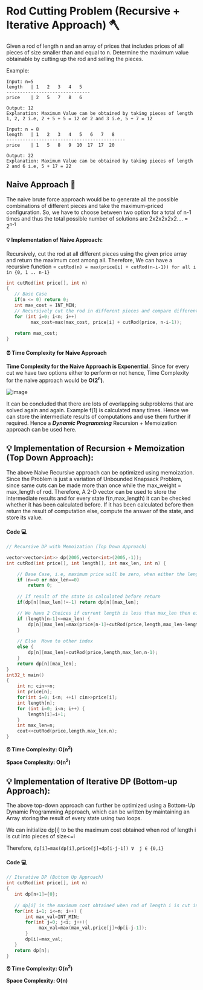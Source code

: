 # Rod Cutting Problem (Recursive + Iterative Approach) 🪓

<!-- ## Definition -->

Given a rod of length n and an array of prices that includes prices of all pieces of size smaller than and equal to n. 
Determine the maximum value obtainable by cutting up the rod and selling the pieces.

Example: 
``` 
Input: n=5
length   | 1   2   3   4   5
-------------------------------
price    | 2   5   7   8   6

Output: 12
Explanation: Maximum Value can be obtained by taking pieces of length 1, 2, 2 i.e, 2 + 5 + 5 = 12 or 2 and 3 i.e, 5 + 7 = 12 

Input: n = 8
length   | 1   2   3   4   5   6   7   8  
--------------------------------------------
price    | 1   5   8   9  10  17  17  20

Output: 22
Explanation: Maximum Value can be obtained by taking pieces of length 2 and 6 i.e, 5 + 17 = 22
```

## Naive Approach 🧠

The naive brute force approach would be to generate all the possible combinations of different pieces and take the maximum-priced configuration. 
So, we have to choose between two option for a total of n-1 times and thus the total possible number of solutions are 2x2x2x2x2.... = 2<sup>n-1</sup>


#### 💡 Implementation of Naive Approach: 

Recursively, cut the rod at all different pieces using the given price array and return the maximum cost among all. 
Therefore, We can have a recursive function = `cutRod(n) = max(price[i] + cutRod(n-i-1)) for all i in {0, 1 .. n-1}`

```c++
int cutRod(int price[], int n)
{
   // Base Case
   if(n <= 0) return 0;
   int max_cost = INT_MIN;
   // Recursively cut the rod in different pieces and compare different configurations
   for (int i=0; i<n; i++)
         max_cost=max(max_cost, price[i] + cutRod(price, n-i-1));
 
   return max_cost;
}
```

#### ⏰ Time Complexity for Naive Approach 

__Time Complexity for the Naive Approach is Exponential__. Since for every cut we have two options either to perform or not hence, Time Complexity for the naive approach would be **O(2<sup>n</sup>)**.

![image](https://user-images.githubusercontent.com/58984074/135901814-5985dea6-bc84-4e73-960e-517737e8e4fc.png)

It can be concluded that there are lots of overlapping subproblems that are solved again and again. Example f(1) is calculated many times. Hence we can store the intermediate results of computations and use them further if required. 
Hence a **_Dynamic Programming_** Recursion + Memoization approach can be used here.  


## 💡 Implementation of Recursion + Memoization (Top Down Approach):

The above Naive Recursive approach can be optimized using memoization. Since the Problem is just a variation of Unbounded Knapsack Problem, since same cuts can be made more than once while the max_weight = max_length of rod. 
Therefore, A 2-D vector can be used to store the intermediate results and for every state f(n,max_length) it can be checked whether it has been calculated before. 
If it has been calculated before then return the result of computation else, compute the answer of the state, and store its value.  

#### Code 💻 

```c++
// Recursive DP with Memoization (Top Down Approach) 

vector<vector<int>> dp(2005,vector<int>(2005,-1));
int cutRod(int price[], int length[], int max_len, int n) {

    // Base Case, i.e, maximum price will be zero, when either the length of the rod is zero or price is zero.
    if (n==0 or max_len==0)
        return 0;
    
    // If result of the state is calculated before return 
    if(dp[n][max_len]!=-1) return dp[n][max_len];

    // We have 2 Choices if current length is less than max_len then either take it or not
    if (length[n-1]<=max_len) {
        dp[n][max_len]=max(price[n-1]+cutRod(price,length,max_len-length[n-1],n),cutRod(price,length, max_len,n-1));
    }
 
    // Else  Move to other index
    else {
        dp[n][max_len]=cutRod(price,length,max_len,n-1);
    }
    return dp[n][max_len];
}
int32_t main()
{
    int n; cin>>n;
    int price[n];
    for(int i=0; i<n; ++i) cin>>price[i];
    int length[n];
    for (int i=0; i<n; i++) {
        length[i]=i+1;
    }
    int max_len=n;
    cout<<cutRod(price,length,max_len,n);
}
```

**⏰ Time Complexity: O(n<sup>2</sup>)**

**Space Complexity: O(n<sup>2</sup>)**

## 💡 Implementation of Iterative DP (Bottom-up Approach):

The above top-down approach can further be optimized using a Bottom-Up Dynamic Programming Approach, which can be written by maintaining an Array storing the result of every state using two loops.

We can initialize dp[i] to be the maximum cost obtained when rod of length i is cut into pieces of size<=i

Therefore, `dp[i]=max(dp[i],price[j]+dp[i-j-1]) ∀  j ∈ {0,i}`

####  Code 💻

```c++
// Iterative DP (Bottom Up Approach) 
int cutRod(int price[], int n)
{
   int dp[n+1]={0};
 
   // dp[i] is the maximum cost obtained when rod of length i is cut into pieces of size <=i 
   for(int i=1; i<=n; i++) {
       int max_val=INT_MIN;
       for(int j=0; j<i; j++){
            max_val=max(max_val,price[j]+dp[i-j-1]);
       }
       dp[i]=max_val;
   }
   return dp[n];
}
```

**⏰ Time Complexity: O(n<sup>2</sup>)**

**Space Complexity: O(n)**
